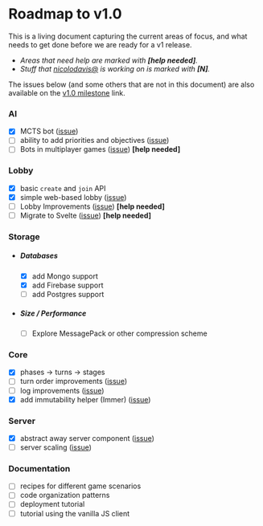 # Roadmap to v1.0

This is a living document capturing the current areas of focus, and what needs to
get done before we are ready for a v1 release.

- _Areas that need help are marked with **[help needed]**._
- _Stuff that [nicolodavis@](https://github.com/nicolodavis) is working on is marked with **[N]**._

The issues below (and some others that are not in this document) are also available on the [v1.0 milestone](https://github.com/boardgameio/boardgame.io/milestone/2) link.

### AI

- [x] MCTS bot ([issue](https://github.com/boardgameio/boardgame.io/issues/7#issuecomment-389453032))
- [ ] ability to add priorities and objectives ([issue](https://github.com/boardgameio/boardgame.io/issues/7#issuecomment-389453032))
- [ ] Bots in multiplayer games ([issue](https://github.com/boardgameio/boardgame.io/issues/383)) **[help needed]**

### Lobby

- [x] basic `create` and `join` API
- [x] simple web-based lobby ([issue](https://github.com/boardgameio/boardgame.io/issues/197))
- [ ] Lobby Improvements ([issue](https://github.com/boardgameio/boardgame.io/issues/354)) **[help needed]**
- [ ] Migrate to Svelte ([issue](https://github.com/boardgameio/boardgame.io/issues/432)) **[help needed]**

### Storage

- ##### Databases

  - [x] add Mongo support
  - [x] add Firebase support
  - [ ] add Postgres support

- ##### Size / Performance

  - [ ] Explore MessagePack or other compression scheme

### Core

- [x] phases -> turns -> stages
- [ ] turn order improvements ([issue](https://github.com/boardgameio/boardgame.io/issues/154))
- [ ] log improvements ([issue](https://github.com/boardgameio/boardgame.io/issues/227))
- [x] add immutability helper (Immer) ([issue](https://github.com/boardgameio/boardgame.io/issues/295))

### Server

- [x] abstract away server component ([issue](https://github.com/boardgameio/boardgame.io/issues/251))
- [ ] server scaling ([issue](https://github.com/boardgameio/boardgame.io/issues/277))

### Documentation

- [ ] recipes for different game scenarios
- [ ] code organization patterns
- [ ] deployment tutorial
- [ ] tutorial using the vanilla JS client
